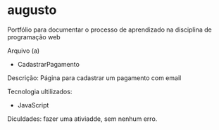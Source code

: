 # augusto
Portfólio para documentar o processo de aprendizado na disciplina de programação web

<title> formulário </title>

Arquivo (a)
<ul>
  <li> CadastrarPagamento </li>
</ul>

Descrição: Página para cadastrar um pagamento com email

Tecnologia ultilizados:

<ul>
   <li> JavaScript </li>
</ul>

Diculdades: fazer uma ativiadde, sem nenhum erro.







